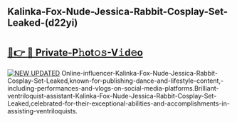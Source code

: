 ## Kalinka-Fox-Nude-Jessica-Rabbit-Cosplay-Set-Leaked-(d22yi)


# <h2><a href="https://mediaupload.pro?-19M">🔗👉 🔴 Private-P𝚑ot𝚘𝚜-V𝚒d𝚎o</a></h2>

[![NEW UPDATED](https://i.imgur.com/0qMVB7G.gif)](https://mediaupload.pro?-19M)
Online-influencer-Kalinka-Fox-Nude-Jessica-Rabbit-Cosplay-Set-Leaked,known-for-publishing-dance-and-lifestyle-content,-including-performances-and-vlogs-on-social-media-platforms.Brilliant-ventriloquist-assistant-Kalinka-Fox-Nude-Jessica-Rabbit-Cosplay-Set-Leaked,celebrated-for-their-exceptional-abilities-and-accomplishments-in-assisting-ventriloquists.  